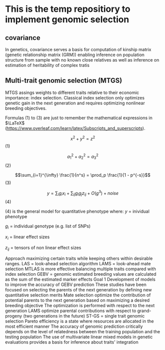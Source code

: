 # This is the temp repositiory to implement genomic selection #


## covariance ##

In genetics, covariance serves a basis for computation of kinship matrix (genetic relationship matrix (GRM)) enabling inference on population structure from sample with no known close relatives as well as inference on estimation of heritability of complex tratis

## Multi-trait genomic selection (MTGS) ##
MTGS assings weights to different traits relative to their economic importance: index selection. Classical index selection only optimizes genetic gain in the next generation and requires optimizing nonlinear breeding objectives.

Formulas (1) to (3) are just to remember the mathematical expressions in $\LaTeX$ (https://www.overleaf.com/learn/latex/Subscripts_and_superscripts).

$$x^2+y^2=z^2$$(1)

$$a_1^2 + a_2^2 = a_3^2$$(2)

$$\sum_{i=1}^{\infty} \frac{1}{n^s} = \prod_p \frac{1}{1 - p^{-s}}$$(3)

$$ y=\sum_{i}g_ix_i+\sum_{ij}g_ig_jz_{ij}+O(g^3)+noise$$(4)

(4) is the general model for quantitative phenotype where:
$y$ = inividual phenotype

$g_i$ = individual genotype (e.g. list of SNPs)

$x_i$ = linear effect sizes

$z_{ij}$ = tensors of non linear effect sizes 

Approach maximizing certain traits while keeping others within desirable ranges.
LAS = look-ahead selection algorithm
LAMS = look-ahead mate selection 
MTLAS is more effective balancing multiple traits compared with index selection
GEBV = genomic estimated breeding values are calculated as the sum of the estimated marker effects
Goal 1
Development of models to improve the accuracy of GEBV prediction
These studies have been focused on selecting the parents of the next generation by defining new quantitative selection merits
Mate selection optimize the contribution of potential parents to the next generation based on maximizing a desired breeding objective
The optimization is performed with respect to the next generation
LAMS optimize parental contributions with respect to grand-progeny (two generations in the future)
ST-GS = single trait genomic selection
Pareto efficiency is a state where resources are allocated in the most efficient manner
The accuracy of genomic prediction critically depends on the level of relatedness between the training population and the testing population
The use of multivariate linear mixed models in genetic evaluations provides a basis for inference about traits' integration
 